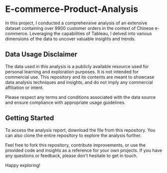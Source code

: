# E-commerce-Product-Analysis
In this project, I conducted a comprehensive analysis of an extensive dataset containing over 9900 customer orders in the context of Chinese e-commerce. Leveraging the capabilities of Tableau, I delved into various dimensions of the data to uncover valuable insights and trends.

## Data Usage Disclaimer
The data used in this analysis is a publicly available resource used for personal learning and exploration purposes. It is not intended for commercial use. This repository and its contents are meant to showcase data analysis techniques and insights, and do not imply any commercial affiliation or intent.

Please respect any terms and conditions associated with the data source and ensure compliance with appropriate usage guidelines.

## Getting Started

To access the analysis report, download the file from this repository. You can also clone the entire repository to explore the analysis further.

Feel free to fork this repository, contribute improvements, or use the provided code and insights as a reference for your own projects. If you have any questions or feedback, please don't hesitate to get in touch.

Happy exploring!
